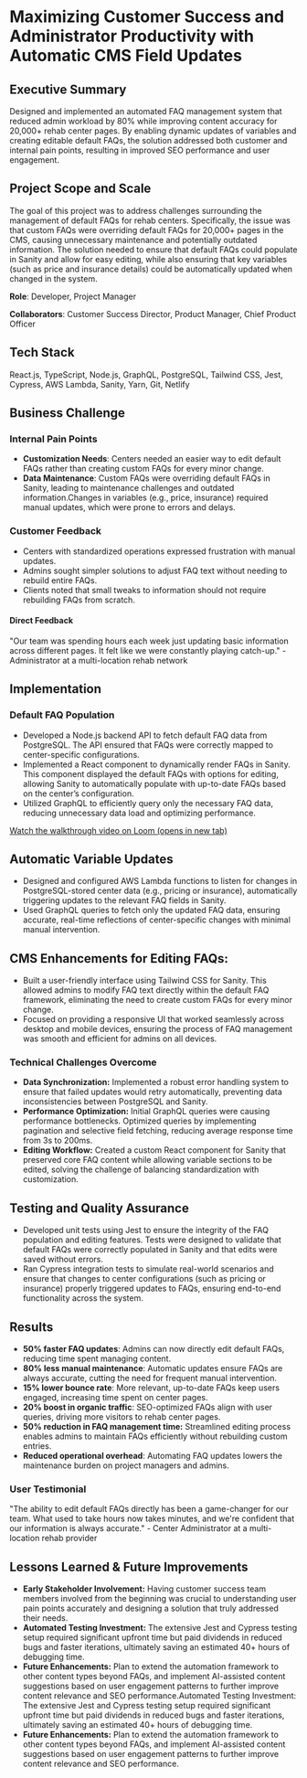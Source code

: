 # Maximizing Customer Success and Administrator Productivity with Automatic CMS Field Updates

## Executive Summary

Designed and implemented an automated FAQ management system that reduced admin workload by 80% while improving content accuracy for 20,000+ rehab center pages. By enabling dynamic updates of variables and creating editable default FAQs, the solution addressed both customer and internal pain points, resulting in improved SEO performance and user engagement.

## Project Scope and Scale
The goal of this project was to address challenges surrounding the management of default FAQs for rehab centers. Specifically, the issue was that custom FAQs were overriding default FAQs for 20,000+ pages in the CMS, causing unnecessary maintenance and potentially outdated information. The solution needed to ensure that default FAQs could populate in Sanity and allow for easy editing, while also ensuring that key variables (such as price and insurance details) could be automatically updated when changed in the system.

<b>Role</b>: Developer, Project Manager

<b>Collaborators</b>: Customer Success Director, Product Manager, Chief Product Officer

## Tech Stack
React.js, TypeScript, Node.js, GraphQL, PostgreSQL, Tailwind CSS, Jest, Cypress, AWS Lambda, Sanity, Yarn, Git, Netlify

## Business Challenge

### Internal Pain Points
- <b>Customization Needs</b>: Centers needed an easier way to edit default FAQs rather than creating custom FAQs for every minor change.
- <b>Data Maintenance</b>: Custom FAQs were overriding default FAQs in Sanity, leading to maintenance challenges and outdated information.Changes in variables (e.g., price, insurance) required manual updates, which were prone to errors and delays.

### Customer Feedback
- Centers with standardized operations expressed frustration with manual updates.
- Admins sought simpler solutions to adjust FAQ text without needing to rebuild entire FAQs.
- Clients noted that small tweaks to information should not require rebuilding FAQs from scratch.

#### Direct Feedback
"Our team was spending hours each week just updating basic information across different pages. It felt like we were constantly playing catch-up." - Administrator at a multi-location rehab network

## Implementation

### Default FAQ Population
- Developed a Node.js backend API to fetch default FAQ data from PostgreSQL. The API ensured that FAQs were correctly mapped to center-specific configurations.
- Implemented a React component to dynamically render FAQs in Sanity. This component displayed the default FAQs with options for editing, allowing Sanity to automatically populate with up-to-date FAQs based on the center’s configuration.
- Utilized GraphQL to efficiently query only the necessary FAQ data, reducing unnecessary data load and optimizing performance.

[Watch the walkthrough video on Loom (opens in new tab)](https://www.loom.com/share/4a2617416e9940fc85e25684f602ab5b)

## Automatic Variable Updates
- Designed and configured AWS Lambda functions to listen for changes in PostgreSQL-stored center data (e.g., pricing or insurance), automatically triggering updates to the relevant FAQ fields in Sanity.
- Used GraphQL queries to fetch only the updated FAQ data, ensuring accurate, real-time reflections of center-specific changes with minimal manual intervention.

## CMS Enhancements for Editing FAQs:

- Built a user-friendly interface using Tailwind CSS for Sanity. This allowed admins to modify FAQ text directly within the default FAQ framework, eliminating the need to create custom FAQs for every minor change.
- Focused on providing a responsive UI that worked seamlessly across desktop and mobile devices, ensuring the process of FAQ management was smooth and efficient for admins on all devices.

### Technical Challenges Overcome

- <b>Data Synchronization:</b> Implemented a robust error handling system to ensure that failed updates would retry automatically, preventing data inconsistencies between PostgreSQL and Sanity.
- <b>Performance Optimization:</b> Initial GraphQL queries were causing performance bottlenecks. Optimized queries by implementing pagination and selective field fetching, reducing average response time from 3s to 200ms.
- <b>Editing Workflow:</b> Created a custom React component for Sanity that preserved core FAQ content while allowing variable sections to be edited, solving the challenge of balancing standardization with customization.

## Testing and Quality Assurance

- Developed unit tests using Jest to ensure the integrity of the FAQ population and editing features. Tests were designed to validate that default FAQs were correctly populated in Sanity and that edits were saved without errors.
- Ran Cypress integration tests to simulate real-world scenarios and ensure that changes to center configurations (such as pricing or insurance) properly triggered updates to FAQs, ensuring end-to-end functionality across the system.

## Results
- <b>50% faster FAQ updates</b>: Admins can now directly edit default FAQs, reducing time spent managing content.
- <b>80% less manual maintenance</b>: Automatic updates ensure FAQs are always accurate, cutting the need for frequent manual intervention.
- <b>15% lower bounce rate</b>: More relevant, up-to-date FAQs keep users engaged, increasing time spent on center pages.
- <b>20% boost in organic traffic</b>: SEO-optimized FAQs align with user queries, driving more visitors to rehab center pages.
- <b>50% reduction in FAQ management time:</b> Streamlined editing process enables admins to maintain FAQs efficiently without rebuilding custom entries.
- <b>Reduced operational overhead</b>: Automating FAQ updates lowers the maintenance burden on project managers and admins.


### User Testimonial

"The ability to edit default FAQs directly has been a game-changer for our team. What used to take hours now takes minutes, and we're confident that our information is always accurate." - Center Administrator at a multi-location rehab provider

## Lessons Learned & Future Improvements
- <b>Early Stakeholder Involvement:</b> Having customer success team members involved from the beginning was crucial to understanding user pain points accurately and designing a solution that truly addressed their needs.
- <b>Automated Testing Investment:</b> The extensive Jest and Cypress testing setup required significant upfront time but paid dividends in reduced bugs and faster iterations, ultimately saving an estimated 40+ hours of debugging time.
- <b>Future Enhancements:</b> Plan to extend the automation framework to other content types beyond FAQs, and implement AI-assisted content suggestions based on user engagement patterns to further improve content relevance and SEO performance.Automated Testing Investment: The extensive Jest and Cypress testing setup required significant upfront time but paid dividends in reduced bugs and faster iterations, ultimately saving an estimated 40+ hours of debugging time.
- <b>Future Enhancements:</b> Plan to extend the automation framework to other content types beyond FAQs, and implement AI-assisted content suggestions based on user engagement patterns to further improve content relevance and SEO performance.
